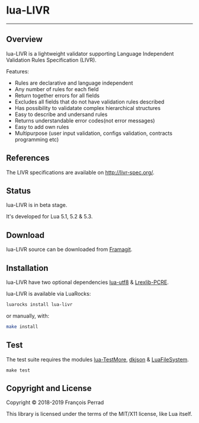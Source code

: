 
# lua-LIVR

---

## Overview

lua-LIVR is a lightweight validator supporting Language Independent Validation Rules Specification (LIVR).

Features:

- Rules are declarative and language independent
- Any number of rules for each field
- Return together errors for all fields
- Excludes all fields that do not have validation rules described
- Has possibility to validatate complex hierarchical structures
- Easy to describe and undersand rules
- Returns understandable error codes(not error messages)
- Easy to add own rules
- Multipurpose (user input validation, configs validation, contracts programming etc)

## References

The LIVR specifications are available on <http://livr-spec.org/>.

## Status

lua-LIVR is in beta stage.

It's developed for Lua 5.1, 5.2 & 5.3.

## Download

lua-LIVR source can be downloaded from
[Framagit](https://framagit/fperrad/lua-LIVR).

## Installation

lua-LIVR have two optional dependencies
[lua-utf8](https://github.com/starwing/luautf8) &
[Lrexlib-PCRE](https://rrthomas.github.io/lrexlib/).

lua-LIVR is available via LuaRocks:

```sh
luarocks install lua-livr
```

or manually, with:

```sh
make install
```

## Test

The test suite requires the modules
[lua-TestMore](https://fperrad.frama.io/lua-TestMore/),
[dkjson](http://dkolf.de/src/dkjson-lua.fsl/home) &
[LuaFileSystem](https://keplerproject.github.io/luafilesystem/).

    make test

## Copyright and License

Copyright &copy; 2018-2019 Fran&ccedil;ois Perrad

This library is licensed under the terms of the MIT/X11 license, like Lua itself.
